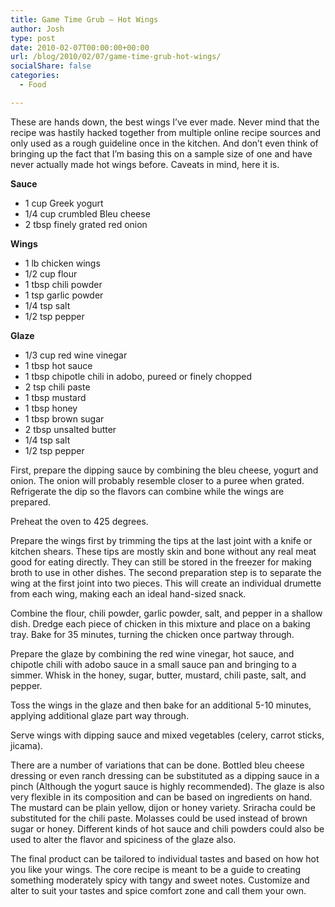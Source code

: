 ```yaml
---
title: Game Time Grub – Hot Wings
author: Josh
type: post
date: 2010-02-07T00:00:00+00:00
url: /blog/2010/02/07/game-time-grub-hot-wings/
socialShare: false
categories:
  - Food

---
```

These are hands down, the best wings I’ve ever made. Never mind that the recipe was hastily hacked together from multiple online recipe sources and only used as a rough guideline once in the kitchen. And don’t even think of bringing up the fact that I’m basing this on a sample size of one and have never actually made hot wings before. Caveats in mind, here it is. 

<!-- more -->

**Sauce**

  * 1 cup Greek yogurt
  * 1/4 cup crumbled Bleu cheese
  * 2 tbsp finely grated red onion

**Wings**

  * 1 lb chicken wings
  * 1/2 cup flour
  * 1 tbsp chili powder
  * 1 tsp garlic powder
  * 1/4 tsp salt
  * 1/2 tsp pepper

**Glaze**

  * 1/3 cup red wine vinegar
  * 1 tbsp hot sauce
  * 1 tbsp chipotle chili in adobo, pureed or finely chopped
  * 2 tsp chili paste
  * 1 tbsp mustard
  * 1 tbsp honey
  * 1 tbsp brown sugar
  * 2 tbsp unsalted butter
  * 1/4 tsp salt
  * 1/2 tsp pepper

First, prepare the dipping sauce by combining the bleu cheese, yogurt and onion. The onion will probably resemble closer to a puree when grated. Refrigerate the dip so the flavors can combine while the wings are prepared. 

Preheat the oven to 425 degrees. 

Prepare the wings first by trimming the tips at the last joint with a knife or kitchen shears. These tips are mostly skin and bone without any real meat good for eating directly. They can still be stored in the freezer for making broth to use in other dishes. The second preparation step is to separate the wing at the first joint into two pieces. This will create an individual drumette from each wing, making each an ideal hand-sized snack. 

Combine the flour, chili powder, garlic powder, salt, and pepper in a shallow dish. Dredge each piece of chicken in this mixture and place on a baking tray. Bake for 35 minutes, turning the chicken once partway through. 

Prepare the glaze by combining the red wine vinegar, hot sauce, and chipotle chili with adobo sauce in a small sauce pan and bringing to a simmer. Whisk in the honey, sugar, butter, mustard, chili paste, salt, and pepper. 

Toss the wings in the glaze and then bake for an additional 5-10 minutes, applying additional glaze part way through. 

Serve wings with dipping sauce and mixed vegetables (celery, carrot sticks, jicama). 

There are a number of variations that can be done. Bottled bleu cheese dressing or even ranch dressing can be substituted as a dipping sauce in a pinch (Although the yogurt sauce is highly recommended). The glaze is also very flexible in its composition and can be based on ingredients on hand. The mustard can be plain yellow, dijon or honey variety. Sriracha could be substituted for the chili paste. Molasses could be used instead of brown sugar or honey. Different kinds of hot sauce and chili powders could also be used to alter the flavor and spiciness of the glaze also. 

The final product can be tailored to individual tastes and based on how hot you like your wings. The core recipe is meant to be a guide to creating something moderately spicy with tangy and sweet notes. Customize and alter to suit your tastes and spice comfort zone and call them your own.